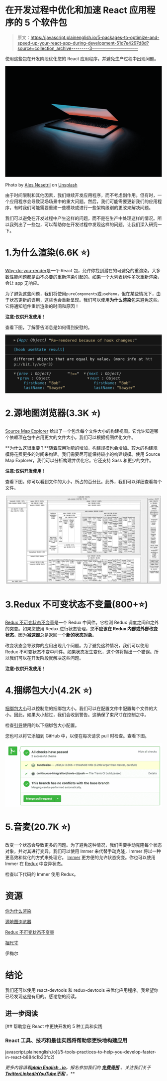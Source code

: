 # 在开发过程中优化和加速 React 应用程序的 5 个软件包

> 原文：<https://javascript.plainenglish.io/5-packages-to-optimize-and-speed-up-your-react-app-during-development-51d7e4297d8d?source=collection_archive---------3----------------------->

使用这些包在开发阶段优化您的 React 应用程序，并避免生产过程中出现问题。

![](img/5e49c6975e6d0d783c536b2ac7ab1bcd.png)

Photo by [Ales Nesetril](https://unsplash.com/@alesnesetril?utm_source=unsplash&utm_medium=referral&utm_content=creditCopyText) on [Unsplash](https://unsplash.com/s/photos/laptop?utm_source=unsplash&utm_medium=referral&utm_content=creditCopyText)

由于时间限制和其他因素，我们继续开发应用程序，而不考虑副作用。但有时，一个应用程序会导致现场场景中的重大问题。然后，我们可能需要更新我们的应用程序，有时我们可能需要重建一些模块或进行一些架构级别的更改来解决问题。

我们可以避免在开发过程中产生这样的问题，而不是在生产中处理这样的情况。所以我列出了一些包，可以帮助你在开发过程中发现这样的问题。让我们深入研究一下。

# 1.为什么渲染(6.6K ⭐️)

[Why-do-you-render](https://github.com/welldone-software/why-did-you-render)是一个 React 包，允许你找到潜在的可避免的重渲染。大多数性能问题都是由不必要的重新渲染引起的。如果一个大列表组件多次重新渲染，会让 app 无响应。

为了避免这些问题，我们将使用`pureComponents`或`useMemo`，但在某些情况下，由于状态更新的误用，这些也会重新呈现。我们可以使用**为什么渲染**包来避免这些。它将通知组件重新渲染的时间和原因！

**注意:仅供开发使用！**

查看下图，了解警告消息是如何得到安慰的。

![](img/9f197fd10f25aa8221430c18800149fb.png)

# 2.源地图浏览器(3.3K ⭐️)

[Source Map Explorer](https://github.com/danvk/source-map-explorer) 给出了一个包含每个文件大小的构建视图。它允许知道哪个依赖项在包中占用更大的文件大小。我们可以根据视图优化文件。

**为什么这很重要？**随着应用功能的增加，构建规模也会增加。较大的构建规模将花费更多的时间来构建。我们需要尽可能保持较小的构建规模。使用 Source Map Explorer，我们可以分析构建并优化它。它还支持 Sass 和更少的文件。

**注意:仅供开发使用！**

查看下图。你可以看到文件的大小，所占的百分比。此外，我们可以详细查看每个文件。

![](img/7e967c138e03831443ccc6c4270c0501.png)

# 3.Redux 不可变状态不变量(800+⭐️)

[Redux 不可变状态不变量](https://github.com/leoasis/redux-immutable-state-invariant)是一个 Redux 中间件。它检测 Redux 调度之间和之外的突变。如果您使用 Redux 进行状态管理，您**不应该在 Redux 内部或外部改变状态**。因为**减速器**总是返回一个**新的状态对象**。

改变状态会导致你的应用出现几个问题。为了避免这种情况，我们可以使用 Redux 不可变状态不变中间件。如果状态发生变化，这个包将抛出一个错误。所以我们可以在开发阶段就解决这些问题。

**注意:仅供开发使用！**

# 4.捆绑包大小(4.2K ⭐️)

[捆绑包大小](https://github.com/siddharthkp/bundlesize)可以控制您的捆绑包大小。我们可以在配置文件中配置每个文件的大小。因此，如果大小超过，我们会收到警告。这确保了束尺寸在控制之中。

检查[引导](https://github.com/twbs/bootstrap/blob/main/.bundlewatch.config.json)使用的以下捆绑包大小配置。

您也可以将它添加到 GitHub 中，以便在每次请求 pull 时检查。查看下图。

![](img/d26443d56442536c72a07b4a51d671ea.png)

# 5.音麦(20.7K ⭐️)

改变一个状态会导致更多的问题。为了避免这种情况，我们需要手动克隆每个状态对象，并对其进行变异。我们可以使用 Immer 来代替手动克隆，Immer 将以一种更高效和优化的方式来处理它。 [Immer](https://github.com/immerjs/immer) 更方便的允许状态突变。你也可以使用 Immer 在 [Redux](https://redux.js.org/) 中变异状态。

检查以下代码的 Immer 使用 Redux。

# 资源

[你为什么渲染](https://github.com/welldone-software/why-did-you-render)

[源地图浏览器](https://github.com/danvk/source-map-explorer)

[Redux 不可变状态不变量](https://github.com/leoasis/redux-immutable-state-invariant)

[捆尺寸](https://github.com/siddharthkp/bundlesize)

伊梅尔

# 结论

我们还可以使用 react-devtools 和 redux-devtools 来优化应用程序。我希望你已经发现这是有用的。感谢您的阅读。

## 进一步阅读

[](/5-tools-practices-to-help-you-develop-faster-in-react-b884c1b20fc2) [## 帮助您在 React 中更快开发的 5 种工具和实践

### React 工具、技巧和最佳实践将帮助您更快地构建应用

javascript.plainenglish.io](/5-tools-practices-to-help-you-develop-faster-in-react-b884c1b20fc2) 

*更多内容请看*[***plain English . io***](https://plainenglish.io/)*。报名参加我们的* [***免费周报***](http://newsletter.plainenglish.io/) *。关注我们关于*[***Twitter***](https://twitter.com/inPlainEngHQ)[***LinkedIn***](https://www.linkedin.com/company/inplainenglish/)*[***YouTube***](https://www.youtube.com/channel/UCtipWUghju290NWcn8jhyAw)*[***不和***](https://discord.gg/GtDtUAvyhW) *。***